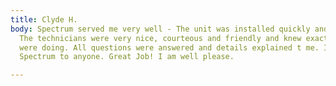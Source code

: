 ```yaml
---
title: Clyde H.
body: Spectrum served me very well - The unit was installed quickly and carefully.
  The technicians were very nice, courteous and friendly and knew exactly what they
  were doing. All questions were answered and details explained t me. I recommend
  Spectrum to anyone. Great Job! I am well please.

---
```

